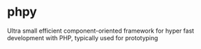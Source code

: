 # phpy
Ultra small efficient component-oriented framework for hyper fast development with PHP, typically used for prototyping
